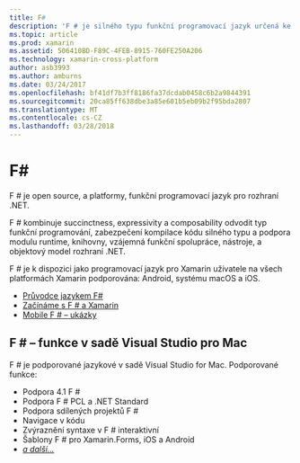 ```yaml
---
title: F#
description: 'F # je silného typu funkční programovací jazyk určená ke spuštění na rozhraní .NET'
ms.topic: article
ms.prod: xamarin
ms.assetid: 506410BD-F89C-4FEB-8915-760FE250A206
ms.technology: xamarin-cross-platform
author: asb3993
ms.author: amburns
ms.date: 03/24/2017
ms.openlocfilehash: bf41df7b3ff8186fa37dcdab0458c6b2a9844391
ms.sourcegitcommit: 20ca85ff638dbe3a85e601b5eb09b2f95bda2807
ms.translationtype: MT
ms.contentlocale: cs-CZ
ms.lasthandoff: 03/28/2018
---
```

# <a name="f35"></a>F&#35;

F # je open source, a platformy, funkční programovací jazyk pro rozhraní .NET.

F # kombinuje succinctness, expressivity a composability odvodit typ funkční programování, zabezpečení kompilace kódu silného typu a podpora modulu runtime, knihovny, vzájemná funkční spolupráce, nástroje, a objektový model rozhraní .NET.

F # je k dispozici jako programovací jazyk pro Xamarin uživatele na všech platformách Xamarin podporována: Android, systému macOS a iOS.

- [Průvodce jazykem F#](https://docs.microsoft.com/en-us/dotnet/fsharp/)
- [Začínáme s F # a Xamarin](overview.md)
- [Mobile F # – ukázky](samples.md)

## <a name="f-features-in-visual-studio-for-mac"></a>F # – funkce v sadě Visual Studio pro Mac

F # je podporované jazykové v sadě Visual Studio for Mac. Podporované funkce:

- Podpora 4.1 F #
- Podpora F # PCL a .NET Standard
- Podpora sdílených projektů F #
- Navigace v kódu
- Zvýraznění syntaxe v F # interaktivní
- Šablony F # pro Xamarin.Forms, iOS a Android
- [*a další...*](https://developer.xamarin.com/releases/studio/xamarin.studio_6.0/xamarin.studio_6.0/#F_Enhancements)

